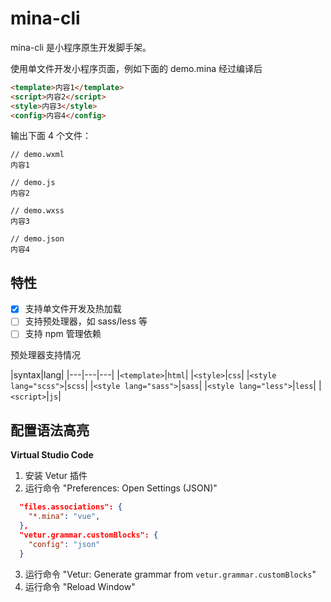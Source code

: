 # mina-cli

mina-cli 是小程序原生开发脚手架。


使用单文件开发小程序页面，例如下面的 demo.mina 经过编译后
```html
<template>内容1</template>
<script>内容2</script>
<style>内容3</style>
<config>内容4</config>
```

输出下面 4 个文件：
```
// demo.wxml
内容1

// demo.js
内容2

// demo.wxss
内容3

// demo.json
内容4
```

## 特性

- [x] 支持单文件开发及热加载
- [ ] 支持预处理器，如 sass/less 等
- [ ] 支持 npm 管理依赖

预处理器支持情况

|syntax|lang|
|---|---|---|
|`<template>`|`html`|
|`<style>`|`css`|
|`<style lang="scss">`|`scss`|
|`<style lang="sass">`|`sass`|
|`<style lang="less">`|`less`|
|`<script>`|`js`|

## 配置语法高亮

**Virtual Studio Code**

1. 安装 Vetur 插件
2. 运行命令 "Preferences: Open Settings (JSON)"
```json
  "files.associations": {
    "*.mina": "vue",
  },
  "vetur.grammar.customBlocks": {
    "config": "json"
  }
```
3. 运行命令 "Vetur: Generate grammar from `vetur.grammar.customBlocks`"
4. 运行命令 "Reload Window"